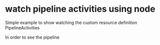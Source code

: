 # watch pipeline activities using node

Simple example to show watching the custom resource definition PipelineActivities

In order to see the pipeline 

